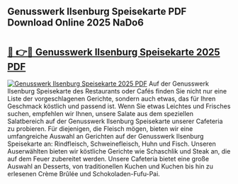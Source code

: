 ## Genusswerk Ilsenburg Speisekarte PDF Download Online 2025 NaDo6

# <h2><a href="http://gcah7a.nevu.top/?p=Genusswerk+Ilsenburg+Speisekarte">🔗 👉🔴 Genusswerk Ilsenburg Speisekarte 2025 PDF</a></h2>

[![Genusswerk Ilsenburg Speisekarte 2025 PDF](https://i.imgur.com/dBaPXMq.png)](http://gcah7a.nevu.top/?p=Genusswerk+Ilsenburg+Speisekarte)
Auf der Genusswerk Ilsenburg Speisekarte des Restaurants oder Cafés finden Sie nicht nur eine Liste der vorgeschlagenen Gerichte, sondern auch etwas, das für Ihren Geschmack köstlich und passend ist. Wenn Sie etwas Leichtes und Frisches suchen, empfehlen wir Ihnen, unsere Salate aus dem speziellen Salatbereich auf der Genusswerk Ilsenburg Speisekarte unserer Cafeteria zu probieren. Für diejenigen, die Fleisch mögen, bieten wir eine umfangreiche Auswahl an Gerichten auf der Genusswerk Ilsenburg Speisekarte an: Rindfleisch, Schweinefleisch, Huhn und Fisch. Unseren Auserwählten bieten wir köstliche Gerichte wie Schaschlik und Steak an, die auf dem Feuer zubereitet werden. Unsere Cafeteria bietet eine große Auswahl an Desserts, von traditionellen Kuchen und Kuchen bis hin zu erlesenen Crème Brûlée und Schokoladen-Fufu-Pai.
